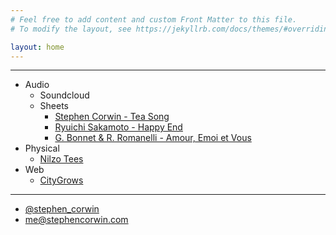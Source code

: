 ```yaml
---
# Feel free to add content and custom Front Matter to this file.
# To modify the layout, see https://jekyllrb.com/docs/themes/#overriding-theme-defaults

layout: home
---
```


------

- Audio
  - Soundcloud
  - Sheets
      - [Stephen Corwin - Tea Song](/sheets/stephen-corwin-tea-song.pdf)
      - [Ryuichi Sakamoto - Happy End](/sheets/ryuichi-sakamoto-happy-end.pdf)
      - [G. Bonnet & R. Romanelli - Amour, Emoi et Vous](/sheets/amour-emoi-et-vous.pdf)
- Physical
  - [Nilzo Tees](https://nilzotees.com)
- Web
  - [CityGrows](https://citygro.ws)


------

- [@stephen_corwin](https://twitter.com/Stephen_Corwin)
- [me@stephencorwin.com](mailto:me@stephencorwin.com)